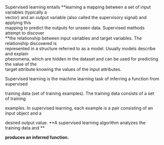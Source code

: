 Supervised learning entails **learning a mapping between a set of input variables \(typically a  
 vector\) and an output variable \(also called the supervisory signal\) and applying this  
 mapping to predict the outputs for unseen data.  Supervised methods attempt to discover  
 **the relationship between input variables and target variables. The relationship discovered is  
 represented in a structure referred to as a model. Usually models describe and explain  
 phenomena, which are hidden in the dataset and can be used for predicting the value of the  
 target attribute knowing the values of the input attributes.



Supervised learning is the machine learning task of inferring a function from supervised

training data \(set of training examples\). The training data consists of a set of training

examples. In supervised learning, each example is a pair consisting of an input object and a

desired output value. **A supervised learning algorithm analyzes the training data and**

**produces an inferred function.**

